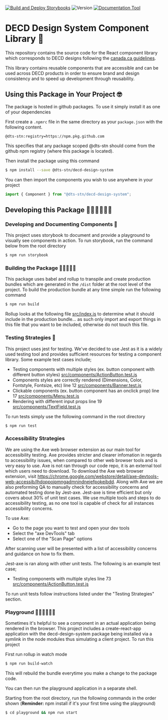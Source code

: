 [![Build and Deploy Storybooks](https://github.com/DTS-STN/DECD-Design-System/actions/workflows/build-and-deploy-storybooks.yml/badge.svg)](https://github.com/DTS-STN/DECD-Design-System/actions/workflows/build-and-deploy-storybooks.yml)
![Version](https://img.shields.io/github/package-json/v/dts-stn/decd-design-system)
[![Documentation Tool](https://img.shields.io/badge/Documentation%20Tool-storybooks-pink)](https://dts-stn.github.io/DECD-Design-System/master)

# DECD Design System Component Library 🎨

This repository contains the source code for the React component library which corresponds to DECD designs following the [canada.ca guidelines](https://www.canada.ca/en/government/about/design-system.html).

This library contains reusable components that are accessible and can be used across DECD products in order to ensure brand and design consistency and to speed up development through reusability.

## Using this Package in Your Project 🤓

The package is hosted in github packages. To use it simply install it as one of your dependencies

First create a `.npmrc` file in the same directory as your `package.json` with the following content.

```text
@dts-stn:registry=https://npm.pkg.github.com
```

This specifies that any package scoped @dts-stn should come from the github npm registry (where this package is located).

Then install the package using this command

```bash
$ npm install --save @dts-stn/decd-design-system
```

You can then import the components you wish to use anywhere in your project

```js
import { Component } from "@dts-stn/decd-design-system";
```

## Developing this Package 👨🏽‍💻👩🏽‍💻

### Developing and Documenting Components 📝

This project uses storybook to document and provide a playground to visually see components in action. To run storybook, run the command below from the root directory

```bash
$ npm run storybook
```

### Building the Package 👷🏽‍♀️👷🏽

This package uses babel and rollup to transpile and create production bundles which are generated in the `/dist` folder at the root level of the project. To build the production bundle at any time simple run the following command

```bash
$ npm run build
```

Rollup looks at the following file [src/index.js](src/index.js) to determine what it should include in the production bundle... as such only import and export things in this file that you want to be included, otherwise do not touch this file.

### Testing Strategies 🧪

This project uses jest for testing. We've decided to use Jest as it is a widely used testing tool and provides sufficient resources for testing a component library. Some example test cases include;

- Testing components with multiple styles (ex. button component with different button styles) [src/components/ActionButton.test.js](src/components/ActionButton.test.js)
- Components styles are correctly rendered (Dimensions, Color, Fontstyle, Fontsize, etc) line 12 [src/components/Banner.test.js](src/components/Banner.test.js)
- Clickable components (ex. button component has an onclick prop) line 17 [src/components/Menu.test.js](src/components/Menu.test.js)
- Rendering with different input props line 19 [src/components/TextField.test.js](src/components/TextField.testjs)

To run tests simply use the following command in the root directory

```bash
$ npm run test
```

### Accessibility Strategies

We are using the Axe web browser extension as our main tool for accessibility testing. Axe provides stricter and clearer infomation in regards to accessibility issues, when compared to other web browser tools and is very easy to use. Axe is not ran through our code repo, it is an external tool which users need to download. To download the Axe web browser extension, visit https://chrome.google.com/webstore/detail/axe-devtools-web-accessib/lhdoppojpmngadmnindnejefpokejbdd. Along with Axe we are also preforming QA to manually check for accessibility concerns and automated testing done by Jest-axe. Jest-axe is time efficient but only covers about 30% of unit test cases. We use multiple tools and steps to do accessibility testing, as no one tool is capable of check for all instances accessibility concerns.

To use Axe:

- Go to the page you want to test and open your dev tools
- Select the "axe DevTools" tab
- Select one of the "Scan Page" options

After scanning user will be presented with a list of accessibility concerns and guidance on how to fix them.

Jest-axe is ran along with other unit tests. The following is an example test case;

- Testing components with multiple styles line 73 [src/components/ActionButton.test.js](src/components/ActionButton.test.js)

To run unit tests follow instructions listed under the "Testing Strategies" section.

### Playground ⛹🏽‍♀️⛹🏽‍♂️

Sometimes it's helpful to see a component in an actual application being rendered in the browser. This project includes a create-react-app application with the decd-design-system package being installed via a symlink in the node modules thus simulating a client project. To run this project

First run rollup in watch mode

```bash
$ npm run build-watch
```

This will rebuild the bundle everytime you make a change to the package code.

You can then run the playground application in a separate shell.

Starting from the root directory, run the following commands in the order shown (**Reminder:** npm install if it's your first time using the playground)

```bash
$ cd playground && npm run start
```
